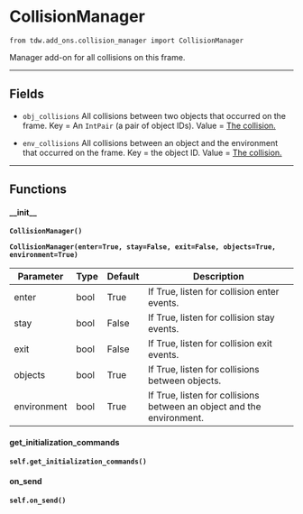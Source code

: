 # CollisionManager

`from tdw.add_ons.collision_manager import CollisionManager`

Manager add-on for all collisions on this frame.

***

## Fields

- `obj_collisions` All collisions between two objects that occurred on the frame.
Key = An `IntPair` (a pair of object IDs). Value = [The collision.](../collision_data/collision_obj_obj.md)

- `env_collisions` All collisions between an object and the environment that occurred on the frame.
Key = the object ID. Value = [The collision.](../collision_data/collision_obj_env.md)

***

## Functions

#### \_\_init\_\_

**`CollisionManager()`**

**`CollisionManager(enter=True, stay=False, exit=False, objects=True, environment=True)`**

| Parameter | Type | Default | Description |
| --- | --- | --- | --- |
| enter |  bool  | True | If True, listen for collision enter events. |
| stay |  bool  | False | If True, listen for collision stay events. |
| exit |  bool  | False | If True, listen for collision exit events. |
| objects |  bool  | True | If True, listen for collisions between objects. |
| environment |  bool  | True | If True, listen for collisions between an object and the environment. |

#### get_initialization_commands

**`self.get_initialization_commands()`**

#### on_send

**`self.on_send()`**

